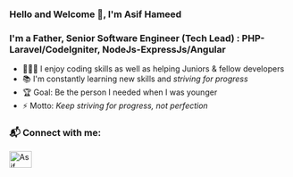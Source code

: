 ### Hello and Welcome 👋, I'm Asif Hameed

### I'm a Father, Senior Software Engineer (Tech Lead) : PHP-Laravel/CodeIgniter, NodeJs-ExpressJs/Angular
- 👨🏽‍🎓 I enjoy coding skills as well as helping Juniors & fellow developers
- 📚 I'm constantly learning new skills and _striving for progress_
- 🏆 Goal: Be the person I needed when I was younger
- ⚡ Motto: _Keep striving for progress, not perfection_


### 📬 Connect with me:
[<img align="left" src="https://raw.githubusercontent.com/rahuldkjain/github-profile-readme-generator/master/src/images/icons/Social/linked-in-alt.svg" alt="Asif Hameed | LinkedIn" height="30" width="40" />][linkedin]

<br />

[linkedin]: https://www.linkedin.com/in/asif-hameed-9b6ab39
